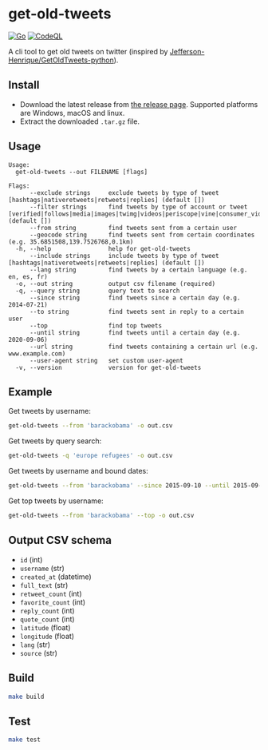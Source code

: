 get-old-tweets
==============

[![Go](https://github.com/akiomik/get-old-tweets/actions/workflows/go.yml/badge.svg)](https://github.com/akiomik/get-old-tweets/actions/workflows/go.yml)
[![CodeQL](https://github.com/akiomik/get-old-tweets/actions/workflows/codeql.yml/badge.svg)](https://github.com/akiomik/get-old-tweets/actions/workflows/codeql.yml)

A cli tool to get old tweets on twitter (inspired by [Jefferson-Henrique/GetOldTweets-python](https://github.com/Jefferson-Henrique/GetOldTweets-python)).

## Install

- Download the latest release from [the release page](https://github.com/akiomik/get-old-tweets/releases/latest). Supported platforms are Windows, macOS and linux.
- Extract the downloaded `.tar.gz` file.

## Usage

```
Usage:
  get-old-tweets --out FILENAME [flags]

Flags:
      --exclude strings     exclude tweets by type of tweet [hashtags|nativeretweets|retweets|replies] (default [])
      --filter strings      find tweets by type of account or tweet [verified|follows|media|images|twimg|videos|periscope|vine|consumer_video|pro_video|native_video|links|hashtags|nativeretweets|retweets|replies|safe|news] (default [])
      --from string         find tweets sent from a certain user
      --geocode string      find tweets sent from certain coordinates (e.g. 35.6851508,139.7526768,0.1km)
  -h, --help                help for get-old-tweets
      --include strings     include tweets by type of tweet [hashtags|nativeretweets|retweets|replies] (default [])
      --lang string         find tweets by a certain language (e.g. en, es, fr)
  -o, --out string          output csv filename (required)
  -q, --query string        query text to search
      --since string        find tweets since a certain day (e.g. 2014-07-21)
      --to string           find tweets sent in reply to a certain user
      --top                 find top tweets
      --until string        find tweets until a certain day (e.g. 2020-09-06)
      --url string          find tweets containing a certain url (e.g. www.example.com)
      --user-agent string   set custom user-agent
  -v, --version             version for get-old-tweets
```

## Example

Get tweets by username:

```sh
get-old-tweets --from 'barackobama' -o out.csv
```

Get tweets by query search:

```sh
get-old-tweets -q 'europe refugees' -o out.csv
```

Get tweets by username and bound dates:

```sh
get-old-tweets --from 'barackobama' --since 2015-09-10 --until 2015-09-12 -o out.csv
```

Get top tweets by username:

```sh
get-old-tweets --from 'barackobama' --top -o out.csv
```

## Output CSV schema

- `id` (int)
- `username` (str)
- `created_at` (datetime)
- `full_text` (str)
- `retweet_count` (int)
- `favorite_count` (int)
- `reply_count` (int)
- `quote_count` (int)
- `latitude` (float)
- `longitude` (float)
- `lang` (str)
- `source` (str)

## Build

```sh
make build
```

## Test

```sh
make test
```

